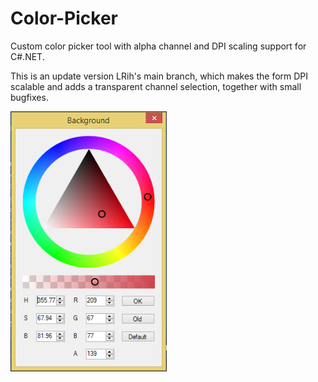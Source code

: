 # Color-Picker
Custom color picker tool with alpha channel and DPI scaling support for C#.NET.

This is an update version LRih's main branch, which makes the form DPI scalable and adds a transparent channel selection, together with small bugfixes.

<img src="https://github.com/beklemeto/Color-Picker/blob/master/ColorPicker.png" alt="Image 1" width="250px" />
